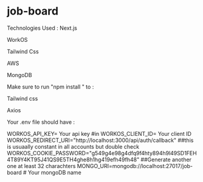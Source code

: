 # job-board


Technologies Used : 
Next.js


WorkOS


Tailwind Css


AWS


MongoDB

Make sure to run "npm install " to : 


Tailwind css 


Axios


Your .env file should have : 


WORKOS_API_KEY= Your api key  #in
WORKOS_CLIENT_ID= Your client ID
WORKOS_REDIRECT_URI="http://localhost:3000/api/auth/callback"    ##this is usuaally constant in all accounts but double check
WORKOS_COOKIE_PASSWORD="g549g4e98g4dfq9f4hty894h9l49SD1FEH4T89Y4KT95J41QS9E5TH4ghe8h1hg419efh49fh48"  ##Generate another one at least 32 charachters
MONGO_URI=mongodb://localhost:27017/job-board  # Your mongoDB name


